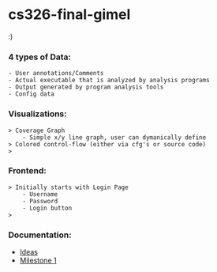# cs326-final-gimel
:)

### 4 types of Data:

    - User annotations/Comments
    - Actual executable that is analyzed by analysis programs
    - Output generated by program analysis tools 
    - Config data

### Visualizations:

    > Coverage Graph
        - Simple x/y line graph, user can dymanically define 
    > Colored control-flow (either via cfg's or source code)
    > 

### Frontend:

    > Initially starts with Login Page
        - Username
        - Password
        - Login button
    > 

### Documentation:

-   [Ideas](docs/ideas.md)
-   [Milestone 1](docs/milestone1.md)